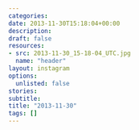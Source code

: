 ```yaml
---
categories:
date: 2013-11-30T15:18:04+00:00
description:
draft: false
resources:
- src: 2013-11-30_15-18-04_UTC.jpg
  name: "header"
layout: instagram
options:
  unlisted: false
stories:
subtitle:
title: "2013-11-30"
tags: []
---
```


 
